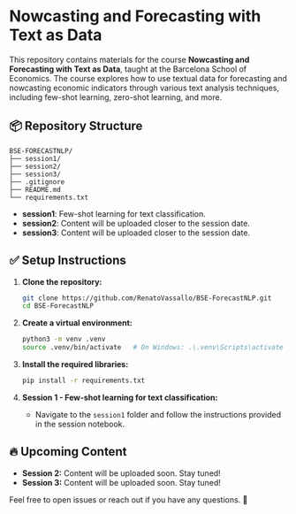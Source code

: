 # Nowcasting and Forecasting with Text as Data

This repository contains materials for the course **Nowcasting and Forecasting with Text as Data**, taught at the Barcelona School of Economics. The course explores how to use textual data for forecasting and nowcasting economic indicators through various text analysis techniques, including few-shot learning, zero-shot learning, and more.

## 📦 Repository Structure

```
BSE-FORECASTNLP/
├── session1/
├── session2/
├── session3/
├── .gitignore
├── README.md
└── requirements.txt
```

* **session1**: Few-shot learning for text classification.
* **session2**: Content will be uploaded closer to the session date.
* **session3**: Content will be uploaded closer to the session date.

## ✅ Setup Instructions

1. **Clone the repository:**

   ```bash
   git clone https://github.com/RenatoVassallo/BSE-ForecastNLP.git
   cd BSE-ForecastNLP
   ```

2. **Create a virtual environment:**

   ```bash
   python3 -m venv .venv
   source .venv/bin/activate   # On Windows: .\.venv\Scripts\activate
   ```

3. **Install the required libraries:**

   ```bash
   pip install -r requirements.txt
   ```

4. **Session 1 - Few-shot learning for text classification:**

   * Navigate to the `session1` folder and follow the instructions provided in the session notebook.

## 🔥 Upcoming Content

* **Session 2:** Content will be uploaded soon. Stay tuned!
* **Session 3:** Content will be uploaded soon. Stay tuned!

Feel free to open issues or reach out if you have any questions. 🚀

